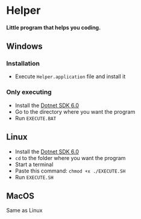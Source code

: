 # Helper

#### Little program that helps you coding.

## Windows

### Installation
- Execute `Helper.application` file and install it

### Only executing
- Install the [Dotnet SDK 6.0](https://dotnet.microsoft.com/en-us/download)
- Go to the directory where you want the program
- Run `EXECUTE.BAT`

## Linux
- Install the [Dotnet SDK 6.0](https://dotnet.microsoft.com/en-us/download)
- `cd` to the folder where you want the program
- Start a terminal
- Paste this command: `chmod +x ./EXECUTE.SH`
- Run `EXECUTE.SH`

## MacOS
Same as Linux
